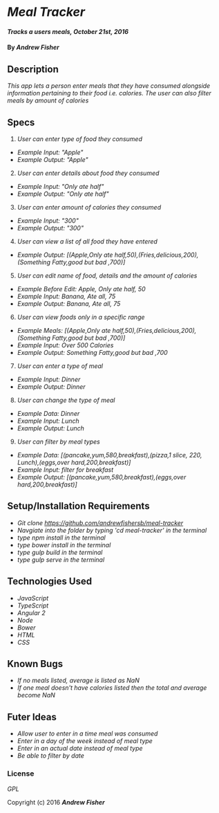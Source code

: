 # _Meal Tracker_

#### _Tracks a users meals, October 21st, 2016_

#### By _**Andrew Fisher**_

## Description

_This app lets a person enter meals that they have consumed alongside information pertaining to their food i.e. calories. The user can also filter meals by amount of calories_


## Specs
1. _User can enter type of food they consumed_
  * _Example Input: "Apple"_
  * _Example Output: "Apple"_
2. _User can enter details about food they consumed_
  * _Example Input: "Only ate half"_
  * _Example Output: "Only ate half"_
3. _User can enter amount of calories they consumed_
  * _Example Input: "300"_
  * _Example Output: "300"_
4. _User can view a list of all food they have entered_
  * _Example Output: [(Apple,Only ate half,50),(Fries,delicious,200),(Something Fatty,good but bad ,700)]_
5. _User can edit name of food, details and the amount of calories_
  * _Example Before Edit: Apple, Only ate half, 50_
  * _Example Input: Banana, Ate all, 75_
  * _Example Output: Banana, Ate all, 75_
6. _User can view foods only in a specific range_
  * _Example Meals: [(Apple,Only ate half,50),(Fries,delicious,200),(Something Fatty,good but bad ,700)]_
  * _Example Input: Over 500 Calories_
  * _Example Output: Something Fatty,good but bad ,700_
7. _User can enter a type of meal_
  * _Example Input: Dinner_
  * _Example Output: Dinner_
8. _User can change the type of meal_
  * _Example Data: Dinner_
  * _Example Input: Lunch_
  * _Example Output: Lunch_
9. _User can filter by meal types_
  * _Example Data: [(pancake,yum,580,breakfast),(pizza,1 slice, 220, Lunch),(eggs,over hard,200,breakfast)]_
  * _Example Input: filter for breakfast_
  * _Example Output: [(pancake,yum,580,breakfast),(eggs,over hard,200,breakfast)]_



## Setup/Installation Requirements

* _Git clone https://github.com/andrewfishersb/meal-tracker_
* _Navgiate into the folder by typing 'cd meal-tracker' in the terminal_
* _type npm install in the terminal_
* _type bower install in the terminal_
* _type gulp build in the terminal_
* _type gulp serve in the terminal_


## Technologies Used

* _JavaScript_
* _TypeScript_
* _Angular 2_
* _Node_
* _Bower_
* _HTML_
* _CSS_

## Known Bugs
* _If no meals listed, average is listed as NaN_
* _If one meal doesn't have calories listed then the total and average become NaN_

## Futer Ideas
* _Allow user to enter in a time meal was consumed_
* _Enter in a day of the week instead of meal type_
* _Enter in an actual date instead of meal type_
 * _Be able to filter by date_


### License

*GPL*

Copyright (c) 2016 **_Andrew Fisher_**
